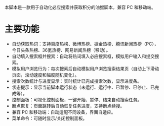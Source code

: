 本脚本是一款用于自动化必应搜索并获取积分的油猴脚本，兼容 PC 和移动端。  
# 主要功能
- 自动获取热词：支持百度热榜、微博热榜、掘金热榜、腾讯新闻热榜（PC），今日头条热榜、36氪热榜、网易新闻热榜（移动）。
- 自动填入搜索框并搜索：自动将热词填入必应搜索框，模拟用户输入和提交搜索。
- 模拟用户浏览行为：每次搜索后自动模拟用户浏览搜索结果页（自动上下滑动页面，滚动速度和幅度随机变化）。
- 搜索次数统计与进度显示：实时统计已完成搜索次数，显示进度条。
- 状态提示：显示当前脚本运行状态（未运行、运行中、已暂停、已停止、已完成等）。
- 控制面板：可视化控制面板，一键开始、暂停、结束自动搜索任务。
- 断点恢复：页面跳转后自动恢复任务进度，支持断点续搜。
- 兼容 PC 和移动端：自动适配不同设备，界面自适应。
- 菜单命令：可随时显示/关闭控制面板。
